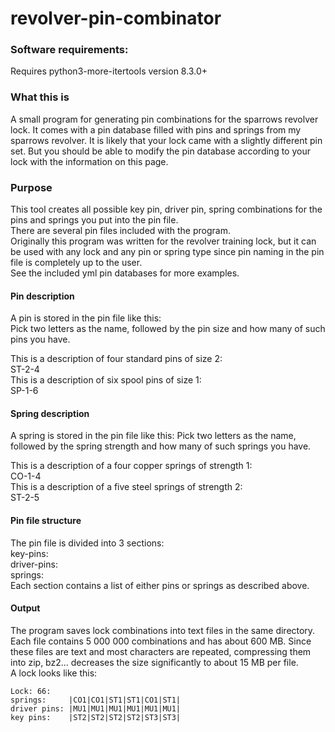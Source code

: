 # revolver-pin-combinator
### Software requirements:
Requires python3-more-itertools version 8.3.0+

### What this is
A small program for generating pin combinations for the sparrows revolver lock.
It comes with a pin database filled with pins and springs from my sparrows revolver.
It is likely that your lock came with a slightly different pin set. But you should
be able to modify the pin database according to your lock with the information
on this page.

### Purpose
This tool creates all possible key pin, driver pin, spring combinations for the
pins and springs you put into the pin file.  
There are several pin files included with the program.  
Originally this program was written for the revolver training lock, but it can 
be used with any lock and any pin or spring type since pin naming in the pin file
is completely up to the user.  
See the included yml pin databases for more examples.

#### Pin description
A pin is stored in the pin file like this:  
Pick two letters as the name, followed by the pin size and how many of such 
pins you have.    

This is a description of four standard pins of size 2:  
ST-2-4  
This is a description of six spool pins of size 1:  
SP-1-6

#### Spring description
A spring is stored in the pin file like this:
Pick two letters as the name, followed by the spring strength and how many of such 
springs you have.  

This is a description of a four copper springs of strength 1:  
CO-1-4  
This is a description of a five steel springs of strength 2:  
ST-2-5

#### Pin file structure
The pin file is divided into 3 sections:  
key-pins:  
driver-pins:  
springs:  
Each section contains a list of either pins or springs as described above. 

#### Output
The program saves lock combinations into text files in the same directory. 
Each file contains 5 000 000 combinations and has about 600 MB. Since these
files are text and most characters are repeated, compressing them into 
zip, bz2... decreases the size significantly to about 15 MB per file.  
A lock looks like this:  
```
Lock: 66:  
springs:     |CO1|CO1|ST1|ST1|CO1|ST1|  
driver pins: |MU1|MU1|MU1|MU1|MU1|MU1|  
key pins:    |ST2|ST2|ST2|ST2|ST3|ST3|  
```

